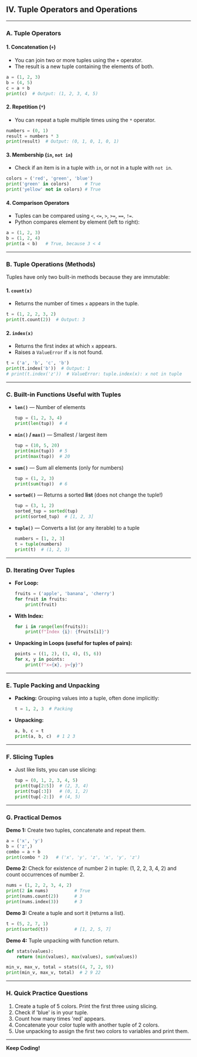 ## **IV. Tuple Operators and Operations**

---

### **A. Tuple Operators**

#### **1. Concatenation (`+`)**

* You can join two or more tuples using the `+` operator.
* The result is a new tuple containing the elements of both.

```python
a = (1, 2, 3)
b = (4, 5)
c = a + b
print(c)  # Output: (1, 2, 3, 4, 5)
```

#### **2. Repetition (`*`)**

* You can repeat a tuple multiple times using the `*` operator.

```python
numbers = (0, 1)
result = numbers * 3
print(result)  # Output: (0, 1, 0, 1, 0, 1)
```

#### **3. Membership (`in`, `not in`)**

* Check if an item is in a tuple with `in`, or not in a tuple with `not in`.

```python
colors = ('red', 'green', 'blue')
print('green' in colors)      # True
print('yellow' not in colors) # True
```

#### **4. Comparison Operators**

* Tuples can be compared using `<`, `<=`, `>`, `>=`, `==`, `!=`.
* Python compares element by element (left to right):

```python
a = (1, 2, 3)
b = (1, 2, 4)
print(a < b)   # True, because 3 < 4
```

---

### **B. Tuple Operations (Methods)**

Tuples have only two built-in methods because they are immutable:

#### **1. `count(x)`**

* Returns the number of times `x` appears in the tuple.

```python
t = (1, 2, 2, 3, 2)
print(t.count(2))  # Output: 3
```

#### **2. `index(x)`**

* Returns the first index at which `x` appears.
* Raises a `ValueError` if `x` is not found.

```python
t = ('a', 'b', 'c', 'b')
print(t.index('b'))  # Output: 1
# print(t.index('z'))  # ValueError: tuple.index(x): x not in tuple
```

---

### **C. Built-in Functions Useful with Tuples**

* **`len()`** — Number of elements

  ```python
  tup = (1, 2, 3, 4)
  print(len(tup))  # 4
  ```
* **`min()` / `max()`** — Smallest / largest item

  ```python
  tup = (10, 5, 20)
  print(min(tup))  # 5
  print(max(tup))  # 20
  ```
* **`sum()`** — Sum all elements (only for numbers)

  ```python
  tup = (1, 2, 3)
  print(sum(tup))  # 6
  ```
* **`sorted()`** — Returns a sorted **list** (does not change the tuple!)

  ```python
  tup = (3, 1, 2)
  sorted_tup = sorted(tup)
  print(sorted_tup)  # [1, 2, 3]
  ```
* **`tuple()`** — Converts a list (or any iterable) to a tuple

  ```python
  numbers = [1, 2, 3]
  t = tuple(numbers)
  print(t)  # (1, 2, 3)
  ```

---

### **D. Iterating Over Tuples**

* **For Loop:**

  ```python
  fruits = ('apple', 'banana', 'cherry')
  for fruit in fruits:
      print(fruit)
  ```
* **With Index:**

  ```python
  for i in range(len(fruits)):
      print(f"Index {i}: {fruits[i]}")
  ```
* **Unpacking in Loops (useful for tuples of pairs):**

  ```python
  points = ((1, 2), (3, 4), (5, 6))
  for x, y in points:
      print(f"x={x}, y={y}")
  ```

---

### **E. Tuple Packing and Unpacking**

* **Packing:**
  Grouping values into a tuple, often done implicitly:

  ```python
  t = 1, 2, 3  # Packing
  ```
* **Unpacking:**

  ```python
  a, b, c = t
  print(a, b, c)  # 1 2 3
  ```

---

### **F. Slicing Tuples**

* Just like lists, you can use slicing:

  ```python
  tup = (0, 1, 2, 3, 4, 5)
  print(tup[2:5])  # (2, 3, 4)
  print(tup[:3])   # (0, 1, 2)
  print(tup[-2:])  # (4, 5)
  ```

---

### **G. Practical Demos**

**Demo 1:**
Create two tuples, concatenate and repeat them.

```python
a = ('x', 'y')
b = ('z',)
combo = a + b
print(combo * 2)   # ('x', 'y', 'z', 'x', 'y', 'z')
```

**Demo 2:**
Check for existence of number 2 in tuple: (1, 2, 2, 3, 4, 2) and count occurrences of number 2.

```python
nums = (1, 2, 2, 3, 4, 2)
print(2 in nums)          # True
print(nums.count(2))      # 3
print(nums.index(3))      # 3
```

**Demo 3:**
Create a tuple and sort it (returns a list).

```python
t = (5, 2, 7, 1)
print(sorted(t))          # [1, 2, 5, 7]
```

**Demo 4:**
Tuple unpacking with function return.

```python
def stats(values):
    return (min(values), max(values), sum(values))

min_v, max_v, total = stats((4, 7, 2, 9))
print(min_v, max_v, total)  # 2 9 22
```

---

### **H. Quick Practice Questions**

1. Create a tuple of 5 colors. Print the first three using slicing.
2. Check if 'blue' is in your tuple.
3. Count how many times 'red' appears.
4. Concatenate your color tuple with another tuple of 2 colors.
5. Use unpacking to assign the first two colors to variables and print them.

---

**Keep Coding!**
